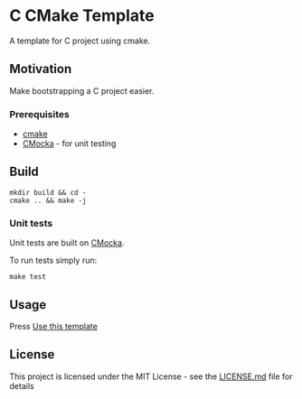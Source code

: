 # C CMake Template
A template for C project using cmake. 

## Motivation
Make bootstrapping a C project easier.

### Prerequisites
* [cmake](https://cmake.org/)
* [CMocka](https://cmocka.org/) - for unit testing

## Build
```
mkdir build && cd -
cmake .. && make -j
```

### Unit tests
Unit tests are built on [CMocka](https://cmocka.org/).

To run tests simply run:
```
make test
```


## Usage
Press [Use this template](https://github.com/lokraszewski/c_cmake_template/generate)


## License
This project is licensed under the MIT License - see the [LICENSE.md](LICENSE.md) file for details
